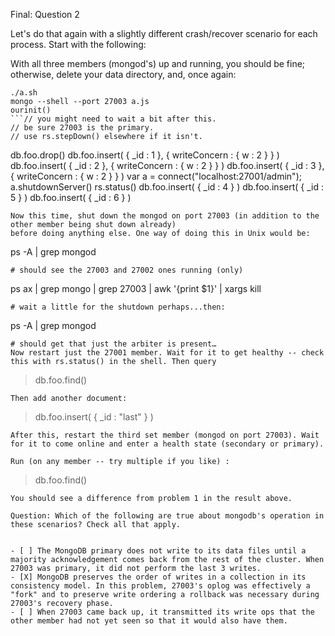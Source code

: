 Final: Question 2

Let's do that again with a slightly different crash/recover scenario for each process. Start with the following:

With all three members (mongod's) up and running, you should be fine; otherwise, delete your data directory, and, once again:
```
./a.sh
mongo --shell --port 27003 a.js
ourinit() 
```// you might need to wait a bit after this.
// be sure 27003 is the primary. 
// use rs.stepDown() elsewhere if it isn't.
```
db.foo.drop()
db.foo.insert( { _id : 1 }, { writeConcern : { w : 2 } } )
db.foo.insert( { _id : 2 }, { writeConcern : { w : 2 } } )
db.foo.insert( { _id : 3 }, { writeConcern : { w : 2 } } )
var a = connect("localhost:27001/admin");
a.shutdownServer()
rs.status()
db.foo.insert( { _id : 4 } )
db.foo.insert( { _id : 5 } )
db.foo.insert( { _id : 6 } )
```
Now this time, shut down the mongod on port 27003 (in addition to the other member being shut down already)
before doing anything else. One way of doing this in Unix would be:
```
ps -A | grep mongod
```
# should see the 27003 and 27002 ones running (only)
```
ps ax | grep mongo | grep 27003 | awk '{print $1}' | xargs kill
```
# wait a little for the shutdown perhaps...then:
```
ps -A | grep mongod
```
# should get that just the arbiter is present…
Now restart just the 27001 member. Wait for it to get healthy -- check this with rs.status() in the shell. Then query
```
> db.foo.find()
```
Then add another document:
```
> db.foo.insert( { _id : "last" } )
```
After this, restart the third set member (mongod on port 27003). Wait for it to come online and enter a health state (secondary or primary).

Run (on any member -- try multiple if you like) :
```
> db.foo.find()
```
You should see a difference from problem 1 in the result above.

Question: Which of the following are true about mongodb's operation in these scenarios? Check all that apply.


- [ ] The MongoDB primary does not write to its data files until a majority acknowledgement comes back from the rest of the cluster. When 27003 was primary, it did not perform the last 3 writes.
- [X] MongoDB preserves the order of writes in a collection in its consistency model. In this problem, 27003's oplog was effectively a "fork" and to preserve write ordering a rollback was necessary during 27003's recovery phase.
- [ ] When 27003 came back up, it transmitted its write ops that the other member had not yet seen so that it would also have them.
